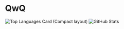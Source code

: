 # QwQ
![Top Languages Card (Compact layout)](https://github-readme-stats.vercel.app/api/top-langs/?username=Slinet6056&layout=compact)
![GitHub Stats](https://github-readme-stats.vercel.app/api?username=Slinet6056&show_icons=true)
